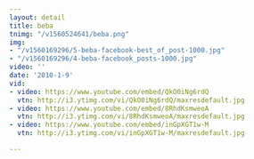 ```yaml
---
layout: detail
title: beba
tnimg: "/v1560524641/beba.png"
img:
- "/v1560169296/5-beba-facebook-best_of_post-1000.jpg"
- "/v1560169296/4-beba-facebook_posts-1000.jpg"
video: ''
date: '2010-1-9'
vid:
- video: https://www.youtube.com/embed/QkO0iNg6rdQ
  vtn: http://i3.ytimg.com/vi/QkO0iNg6rdQ/maxresdefault.jpg
- video: https://www.youtube.com/embed/8RhdKsmweoA
  vtn: http://i3.ytimg.com/vi/8RhdKsmweoA/maxresdefault.jpg
- video: https://www.youtube.com/embed/inGpXGT1w-M
  vtn: http://i3.ytimg.com/vi/inGpXGT1w-M/maxresdefault.jpg

---
```

